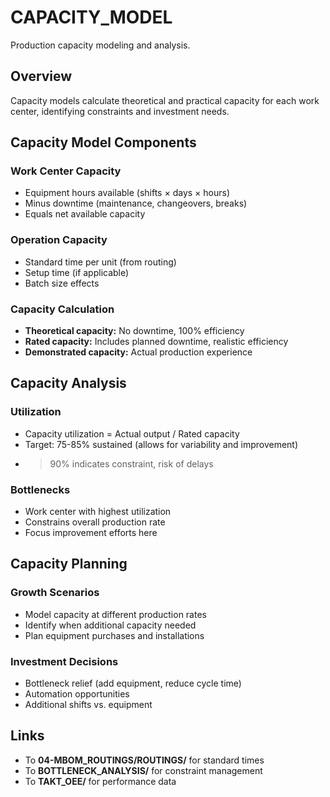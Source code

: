 # CAPACITY_MODEL

Production capacity modeling and analysis.

## Overview

Capacity models calculate theoretical and practical capacity for each work center, identifying constraints and investment needs.

## Capacity Model Components

### Work Center Capacity
- Equipment hours available (shifts × days × hours)
- Minus downtime (maintenance, changeovers, breaks)
- Equals net available capacity

### Operation Capacity
- Standard time per unit (from routing)
- Setup time (if applicable)
- Batch size effects

### Capacity Calculation
- **Theoretical capacity:** No downtime, 100% efficiency
- **Rated capacity:** Includes planned downtime, realistic efficiency
- **Demonstrated capacity:** Actual production experience

## Capacity Analysis

### Utilization
- Capacity utilization = Actual output / Rated capacity
- Target: 75-85% sustained (allows for variability and improvement)
- >90% indicates constraint, risk of delays

### Bottlenecks
- Work center with highest utilization
- Constrains overall production rate
- Focus improvement efforts here

## Capacity Planning

### Growth Scenarios
- Model capacity at different production rates
- Identify when additional capacity needed
- Plan equipment purchases and installations

### Investment Decisions
- Bottleneck relief (add equipment, reduce cycle time)
- Automation opportunities
- Additional shifts vs. equipment

## Links

- To **04-MBOM_ROUTINGS/ROUTINGS/** for standard times
- To **BOTTLENECK_ANALYSIS/** for constraint management
- To **TAKT_OEE/** for performance data
